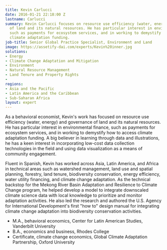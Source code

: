 ```yaml
---
title: Kevin Carlucci
date: 2016-01-21 22:18:00 Z
lastname: Carlucci
summary: Kevin Carlucci focuses on resource use efficiency (water, energy) and governance
  of land and its natural resources. He has particular interest in environmental finance,
  such as payments for ecosystem services, and in working to demystify how to access
  climate adaptation funding.
job-title: Senior Global Practice Specialist, Environment and Land
image: https://assetify-dai.com/experts/Kevin%20inner.jpg
solutions:
- Energy
- Climate Change Adaptation and Mitigation
- Environment
- Natural Resource Management
- Land Tenure and Property Rights
- 
regions:
- Asia and the Pacific
- Latin America and the Caribbean
- Sub-Saharan Africa
layout: expert
---
```


As a behavioral economist, Kevin's work has focused on resource use efficiency (water, energy) and governance of land and its natural resources. He has particular interest in environmental finance, such as payments for ecosystem services, and in working to demystify how to access climate adaptation funding. A big believer in learning through data and illustrations, he has a keen interest in incorporating low-cost data collection technologies in the field and using data visualization as a means of community engagement.

Fluent in Spanish, Kevin has worked across Asia, Latin America, and Africa in technical areas such as watershed management, land use and spatial planning, forestry, land tenure, biodiversity conservation, energy efficiency, water utility financing, and climate change adaptation. As the technical backstop for the Mekong River Basin Adaptation and Resilience to Climate Change program, he helped develop a model to integrate downscaled climate science data with local knowledge to prioritize and monitor adaptation activities. He also led the research and authored the U.S. Agency for International Development's first "how to" design manual for integrating climate change adaptation into biodiversity conservation activities.

* M.A., behavioral economics, Center for Latin American Studies, Vanderbilt University
* B.A., economics and business, Rhodes College
* Certificate, climate change economics, Global Climate Adaptation Partnership, Oxford University